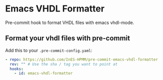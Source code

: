 # Emacs VHDL Formatter

Pre-commit hook to format VHDL files with emacs vhdl-mode.

## Format your vhdl files with pre-commit

Add this to your `.pre-commit-config.yaml`:

```yaml
- repo: https://github.com/InES-HPMM/pre-commit-emacs-vhdl-formatter
  rev: "" # Use the sha / tag you want to point at
  hooks:
    - id: emacs-vhdl-formatter
```

